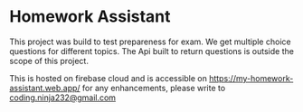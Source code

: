 # Homework Assistant

This project was build to test prepareness for exam. We get multiple choice questions for different topics. The Api built to return questions is outside the scope of this project. 

This is hosted on firebase cloud and is accessible on https://my-homework-assistant.web.app/ for any enhancements, please write to coding.ninja232@gmail.com
